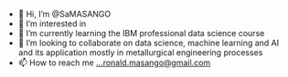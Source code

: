 - 👋 Hi, I’m @SaMASANGO
- 👀 I’m interested in 
- 🌱 I’m currently learning the IBM professional data science course
- 💞️ I’m looking to collaborate on data science, machine learning and AI and its application mostly in metallurgical engineering processes
- 📫 How to reach me ...ronald.masango@gmail.com

<!---
SaMASANGO/SaMASANGO is a ✨ special ✨ repository because its `README.md` (this file) appears on your GitHub profile.
You can click the Preview link to take a look at your changes.
--->
